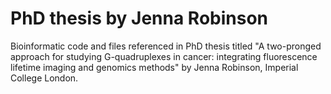 # PhD thesis by Jenna Robinson

Bioinformatic code and files referenced in PhD thesis titled "A two-pronged approach for studying G-quadruplexes in cancer: integrating fluorescence lifetime imaging and genomics methods"  by Jenna Robinson, Imperial College London. 
